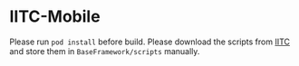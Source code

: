 IITC-Mobile
======================

Please run `pod install` before build.
Please download the scripts from [IITC](http://iitc.me) and store them in `BaseFramework/scripts` manually.